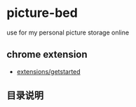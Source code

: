 # picture-bed
use for my personal picture storage online

## chrome extension
- [extensions/getstarted](https://developer.chrome.com/extensions/getstarted)

## 目录说明
